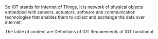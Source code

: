 So IOT stands for Internet of Things, 
It is network of physical objects embedded with sensors, actuators, software and communication technologies that enables them to collect and exchange the data over internet.

The table of content are 
Definitions of IOT 
Requirements of IOT 
functional

